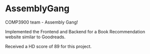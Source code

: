 # AssemblyGang
COMP3900 team - Assembly Gang!

Implemented the Frontend and Backend for a Book Recommendation website similar to Goodreads.

Received a HD score of 89 for this project.

